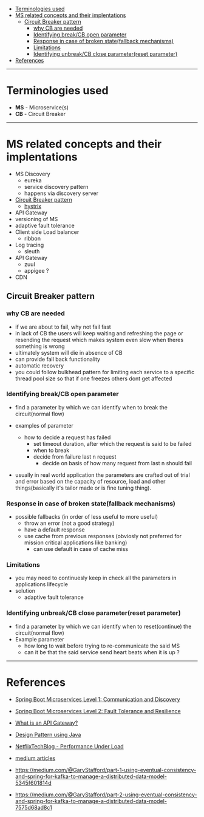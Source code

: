 - [Terminologies used](#terminologies-used)
- [MS related concepts and their implentations](#ms-related-concepts-and-their-implentations)
  - [Circuit Breaker pattern](#circuit-breaker-pattern)
    - [why CB are needed](#why-cb-are-needed)
    - [Identifying break/CB open parameter](#identifying-breakcb-open-parameter)
    - [Response in case of broken state(fallback mechanisms)](#response-in-case-of-broken-statefallback-mechanisms)
    - [Limitations](#limitations)
    - [Identifying unbreak/CB close parameter(reset parameter)](#identifying-unbreakcb-close-parameterreset-parameter)
- [References](#references)

---

# Terminologies used
- **MS** - Microservice(s)
- **CB** - Circuit Breaker

---

# MS related concepts and their implentations
- MS Discovery
  - eureka
  - service discovery pattern
  - happens via discovery server
- [Circuit Breaker pattern](#circuit-breaker-pattern)
  - [hystrix](../Java+/web/microservices/hystrix_spring_circuit_breaker.md)
- API Gateway
- versioning of MS
- adaptive fault tolerance
- Client side Load balancer
  - ribbon
- Log tracing
  - sleuth
- API Gateway
  - zuul
  - appigee ?
- CDN
  
## Circuit Breaker pattern

### why CB are needed
- if we are about to fail, why not fail fast
- in lack of CB the users will keep waiting and refreshing the page or resending the request which makes system even slow when theres something is wrong
- ultimately system will die in absence of CB
- can provide fall back functionality
- automatic recovery
- you could follow bulkhead pattern for limiting each service to a specific thread pool size so that if one freezes others dont get affected

### Identifying break/CB open parameter
- find a parameter by which we can identify when to break the circuit(normal flow)
- examples of parameter
  - how to decide a request has failed
    - set timeout duration, after which the request is said to be failed
	- when to break
    - decide from failure last n request
      - decide on basis of how many request from last n should fail

- usually in real world application the parameters are crafted out of trial and error based on the capacity of resource, load and other things(basically it's tailor made or is fine tuning thing).

### Response in case of broken state(fallback mechanisms)
- possible fallbacks (in order of less useful to more useful)
  - throw an error (not a good strategy)
  - have a default response
  - use cache from previous responses (obviosly not preferred for mission critical applications like banking)
    - can use default in case of cache miss

### Limitations
- you may need to continuesly keep in check all the parameters in applications lifecycle
- solution
  - adaptive fault tolerance
	
### Identifying unbreak/CB close parameter(reset parameter)
- find a parameter by which we can identify when to reset(continue) the circuit(normal flow)
- Example parameter
  - how long to wait before trying to re-communicate the said MS
  - can it be that the said service send heart beats when it is up ?

---

# References
- [Spring Boot Microservices Level 1: Communication and Discovery](https://www.youtube.com/playlist?list=PLqq-6Pq4lTTZSKAFG6aCDVDP86Qx4lNas)

- [Spring Boot Microservices Level 2: Fault Tolerance and Resilience](https://www.youtube.com/playlist?list=PLqq-6Pq4lTTbXZY_elyGv7IkKrfkSrX5e)

- [What is an API Gateway?](https://www.youtube.com/watch?v=vHQqQBYJtLI)

- [Design Pattern using Java](https://www.youtube.com/playlist?list=PLd0lZIptCEwOplc9fZ8rv5yj-Vo7C6q7k)

- [NetflixTechBlog - Performance Under Load](https://medium.com/@NetflixTechBlog/performance-under-load-3e6fa9a60581)

- [medium articles](https://medium.com/@GaryStafford)
- https://medium.com/@GaryStafford/part-1-using-eventual-consistency-and-spring-for-kafka-to-manage-a-distributed-data-model-5345f601814d
- https://medium.com/@GaryStafford/part-2-using-eventual-consistency-and-spring-for-kafka-to-manage-a-distributed-data-model-7575d68ad8c1
